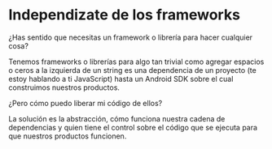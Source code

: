 Independizate de los frameworks
===============================

¿Has sentido que necesitas un framework o librería para hacer cualquier cosa?

Tenemos frameworks o librerías para algo tan trivial como agregar espacios o 
ceros a la izquierda de un string es una dependencia de un proyecto (te estoy 
hablando a ti JavaScript) hasta un Android SDK sobre el cual construimos 
nuestros productos.

¿Pero cómo puedo liberar mi código de ellos?

La solución es la abstracción, cómo funciona nuestra cadena de dependencias y
quien tiene el control sobre el código que se ejecuta para que nuestros 
productos funcionen.
